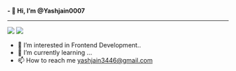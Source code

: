 **- 👋 Hi, I’m @Yashjain0007**  &nbsp; &nbsp; &nbsp; &nbsp;                         
<hr>

   ![](https://komarev.com/ghpvc/?Yashjain0007)
![](https://komarev.com/ghpvc/?username=your-github-username&color=brightgreen)
- 👀 I’m interested in Frontend Development..
- 🌱 I’m currently learning ...
- 📫 How to reach me yashjain3446@gmail.com

<!---
Yashjain0007/Yashjain0007 is a ✨ special ✨ repository because its `README.md` (this file) appears on your GitHub profile.
You can click the Preview link to take a look at your changes.
--->
